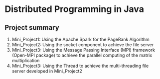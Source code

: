 # Distributed Programming in Java

## Project summary
1. Mini_Project1: Using the Apache Spark for the PageRank Algorithm
2. Mini_Project2: Using the socket component to achieve the file server
3. Mini_Project3: Using the Message Passing Interface (MPI) framework (Open-MPI package) to achieve the parallel 
computing of the matrix multiplication
4. Mini_Project3: Using the Thread to achieve the multi-threading file server developed in Mini_Project2